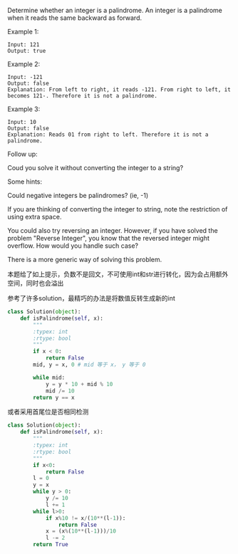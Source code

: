 Determine whether an integer is a palindrome. An integer is a palindrome when it reads the same backward as forward.

Example 1:
```
Input: 121  
Output: true  
```
Example 2:  
```
Input: -121  
Output: false  
Explanation: From left to right, it reads -121. From right to left, it becomes 121-. Therefore it is not a palindrome.  
```
Example 3:
```
Input: 10  
Output: false  
Explanation: Reads 01 from right to left. Therefore it is not a palindrome.  
```
Follow up:

Coud you solve it without converting the integer to a string?

Some hints:

Could negative integers be palindromes? (ie, -1)

If you are thinking of converting the integer to string, note the restriction of using extra space.

You could also try reversing an integer. However, if you have solved the problem "Reverse Integer", you know that the reversed integer might overflow. How would you handle such case?

There is a more generic way of solving this problem.

本题给了如上提示，负数不是回文，不可使用int和str进行转化，因为会占用额外空间，同时也会溢出

参考了许多solution，最精巧的办法是将数值反转生成新的int
```python
class Solution(object):
    def isPalindrome(self, x):
        """
        :typex: int
        :rtype: bool
        """
        if x < 0:
            return False
        mid, y = x, 0 # mid 等于 x， y 等于 0

        while mid:
            y = y * 10 + mid % 10
            mid /= 10
        return y == x
```
 

或者采用首尾位是否相同检测
```python
class Solution(object):
    def isPalindrome(self, x):
        """
        :typex: int
        :rtype: bool
        """
        if x<0:
            return False
        l = 0
        y = x
        while y > 0:
            y /= 10
            l += 1
        while l>0:
            if x%10 != x/(10**(l-1)):
                return False
            x = (x%(10**(l-1)))/10
            l -= 2
        return True
```
